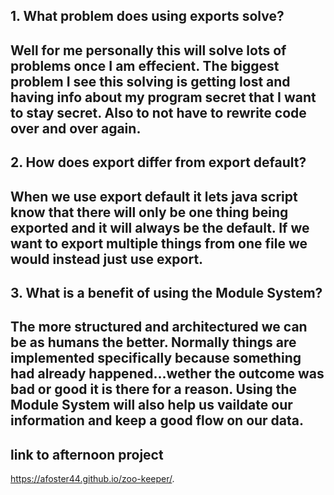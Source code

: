 ## 1. What problem does using exports solve?
Well for me personally this will solve lots of problems once I am effecient. The biggest problem I see this solving is getting lost and having info about my program secret that I want to stay secret.
Also to not have to rewrite code over and over again.
---
## 2. How does export differ from export default?
When we use export default it lets java script know that there will only be one thing being exported and it will always be the default. If we want to export multiple things from one file we would instead just use export.
---
## 3. What is a benefit of using the Module System?
The more structured and architectured we can be as humans the better. Normally things are implemented specifically because something had already happened...wether the outcome was bad or good it is there for a reason. Using the Module System will also help us vaildate our information and keep a good flow on our data.
---
## link to afternoon project
https://afoster44.github.io/zoo-keeper/.